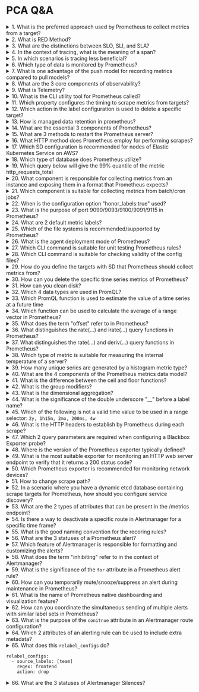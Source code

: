 <h1>PCA Q&A</h1>
<details>
  <summary>1. What is the preferred approach used by Prometheus to collect metrics from a target?</summary>
  Pull-based
</details>
<details>
  <summary>2. What is RED Method?</summary>
  RED Method consists of: (Request) Rate + (Request) Errors + (Request) Duration
</details>
<details>
  <summary>3. What are the distinctions between SLO, SLI, and SLA?</summary>
  SLO (Service Level Objective) -> Goal<br>
  SLA (Service Level Agreement) -> Contract<br>
  SLI (Service Level Indicator) -> Metrics
</details>
<details>
  <summary>4. In the context of tracing, what is the meaning of a span?</summary>
  Span is a single operation of work within a distributed system 
</details>
<details>
  <summary>5. In which scenarios is tracing less beneficial?</summary>
  Monolith system
</details>
<details>
  <summary>6. Which type of data is monitored by Prometheus?</summary>
  Metrics (numeric value)
</details>
<details>
  <summary>7. What is one advantage of the push model for recording metrics compared to pull models?</summary>
  Time (real-time or near real-time)
</details>
<details>
  <summary>8. What are the 3 core components of observability?</summary>
  Logging, Trace and Metrics
</details>
<details>
  <summary>9. What is Telemetry?</summary>
  Process of collecting and transmitting data from remote sources to a central location
</details>
<details>
  <summary>10. What is the CLI utility tool for Prometheus called?</summary>
  Promtool
</details>
<details>
  <summary>11. Which property configures the timing to scrape metrics from targets?</summary>
  scrape_interval
</details>
<details>
  <summary>12. Which action in the label configuration is used to delete a specific target?</summary>
  scrape_configs -> relabel_configs -> action: drop
</details>
<details>
  <summary>13. How is managed data retention in prometheus?</summary>
  --storage.tsdb.retention.time<br>
  --storage.tsdb.retention.size
</details>
<details>
  <summary>14. What are the essential 3 components of Prometheus?</summary>
  Retrieval, TSDB, HTTP Server
</details>
<details>
  <summary>15. What are 3 methods to restart the Prometheus server?</summary>
  1. Sending a SIGHUP signal<br>
  2. Using the Prometheus API (method: POST/PUT) (path: /-/reload)<br>
  3. Using a service manager (systemctl) or orchestration tool (k8s)
</details>
<details>
  <summary>16. What HTTP method does Prometheus employ for performing scrapes?</summary>
  HTTP GET method
</details>
<details>
  <summary>17. Which SD configuration is recommended for nodes of Elastic Kubernetes Service on AWS?</summary>
  ec2_sd_configs
</details>
<details>
  <summary>18. Which type of database does Prometheus utilize?</summary>
  Time-series database
</details>
<details>
  <summary>19. Which query below will give the 99% quantile of the metric http_requests_total</summary>
  histogram_quantile(0.99, http_requests_total_bucket)
</details>
<details>
  <summary>20. What component is responsible for collecting metrics from an instance and exposing them in a format that Prometheus expects?</summary>
  *-exporter
</details>
<details>
  <summary>21. Which component is suitable for collecting metrics from batch/cron jobs?</summary>
  Pushgateway
</details>
<details>
  <summary>22. When is the configuration option "honor_labels:true" used?</summary>
  "honor_labels" controls how Prometheus handles conflicts between labels that are already present in scraped data. "honor_labels:true" is usually used in conjuction with PushGateway. 
</details>
<details>
  <summary>23. What is the purpose of port 9090/9093/9100/9091/9115 in Prometheus?</summary>
  9090 -> Prometheus itself<br>
  9093 -> Alertmanager<br>
  9100 -> Node Exporter<br>
  9091 -> Pushgateway<br>
  9115 -> BlackBox Exporter
</details>
<details>
  <summary>24. What are 2 default metric labels?</summary>
  "instance" and "job"
</details>
<details>
  <summary>25. Which of the file systems is recommended/supported by Prometheus?</summary>
  ext4, XFS, and NTFS
</details>
<details>
  <summary>26. What is the agent deployment mode of Prometheus?</summary>
  Lightweight mode for device with low compute power (IoT) 
</details>
<details>
  <summary>27. Which CLI command is suitable for unit testing Prometheus rules?</summary>
  promtool test rules file.yml
</details>
<details>
  <summary>28. Which CLI command is suitable for checking validity of the config files?</summary>
  promtool check rules file.yml
</details>
<details>
  <summary>29. How do you define the targets with SD that Prometheus should collect metrics from?</summary>
  scrape_configs and *_sd_configs on per-job basis
</details>
<details>
  <summary>30. How can you delete the specific time series metrics of Prometheus?</summary>
  First, start the Prometheus with "Admin API" enabled. Flag: <code>--web.enable-admin-api</code>. Then, send a request:<br>
  <code>curl -XPOST -g 'http://localhost:9090/api/v1/admin/tsdb/delete_series?match[]={__name__="node_memory_MemAvailable_bytes", instance="node01:9100", job="pythonhost"}'</code>
</details>
<details>
  <summary>31. How can you clean disk?</summary>
  First, start the Prometheus with "Admin API" enabled. Flag: <code>--web.enable-admin-api</code>. Then, send a request:<br>
  <code>curl -XPOST -g 'http://localhost:9090/api/v1/admin/tsdb/clean_tombstones'</code>
</details>
<details>
  <summary>32. Which 4 data types are used in PromQL?</summary>
  Scalar, String (deprecated), Instant Vector, Range Vector
</details>
<details>
  <summary>33. Which PromQL function is used to estimate the value of a time series at a future time</summary>
  predict-linear
</details>
<details>
  <summary>34. Which function can be used to calculate the average of a range vector in Prometheus?</summary>
  avg_over_time(metrics[x])
</details>
<details>
  <summary>35. What does the term "offset" refer to in Prometheus?</summary>
  offset refers to the past time as duration
</details>
<details>
  <summary>36. What distinguishes the rate(...) and irate(...) query functions in Prometheus?</summary>
  rate(...) calc avg rate of change of a time series over the specified time range, irate(...) calc avg rate of change of a time series at the last 2 data points
</details>
<details>
  <summary>37. What distinguishes the rate(...) and deriv(...) query functions in Prometheus?</summary>
  deriv(...) operates on gauge and rate(...) operates on counter
</details>
<details>
  <summary>38. Which type of metric is suitable for measuring the internal temperature of a server?</summary>
  guage
</details>
<details>
  <summary>39. How many unique series are generated by a histogram metric type?</summary>
  *_bucket, *_sum and *_count
</details>
<details>
  <summary>40. What are the 4 components of the Prometheus metrics data model?</summary>
  metric name, metrics label, timestamp, value
</details>
<details>
  <summary>41. What is the difference between the ceil and floor functions?</summary>
  floor(...) = round a number down, ceil(...) = round a number up
</details>
<details>
  <summary>42. What is the group modifiers?</summary>
  a part of vector matching. on, ignoring + group_left, group_right
</details>
<details>
  <summary>43. What is the dimensional aggregation?</summary>
  sum(), min(), max(), avg(), count()
</details>
<details>
  <summary>44. What is the significance of the double underscore "__" before a label name?</summary>
  The label is a reserved label
</details>
<details>
  <summary>45. Which of the following is not a valid time value to be used in a range selector: <code>2y, 1h15m, 2mo, 200ms, 4w</code></summary>
  2mo
</details>
<details>
  <summary>46. What is the HTTP headers to establish by Prometheus during each scrape?</summary>
  X-Prometheus-Scrape-Timeout-Seconds
</details>
<details>
  <summary>47. Which 2 query parameters are required when configuring a Blackbox Exporter probe?</summary>
  target and module
</details>
<details>
  <summary>48. Where is the version of the Prometheus exporter typically defined?</summary>
  build_info
</details>
<details>
  <summary>49. What is the most suitable exporter for monitoring an HTTP web server endpoint to verify that it returns a 200 status code?</summary>
  Blackbox Exporter
</details>
<details>
  <summary>50. Which Prometheus exporter is recommended for monitoring network devices?</summary>
  SNMP exporter
</details>
<details>
  <summary>51. How to change scrape path?</summary>
  scrape_configs > metrics_path: /metrics
</details>
<details>
  <summary>52. In a scenario where you have a dynamic etcd database containing scrape targets for Prometheus, how should you configure service discovery?</summary>
  file_sd_configs
</details>
<details>
  <summary>53. What are the 2 types of attributes that can be present in the /metrics endpoint?</summary>
  HELP, TYPE
</details>
<details>
  <summary>54. Is there a way to deactivate a specific route in Alertmanager for a specific time frame?</summary>
  time_intervals
</details>
<details>
  <summary>55. What is the good naming convention for the recoring rules?</summary>
  level:metric:operations
</details>
<details>
  <summary>56. What are the 3 statuses of a Prometheus alert?</summary>
  firing, pending, inactive
</details>
<details>
  <summary>57. Which feature of Alertmanager is responsible for formatting and customizing the alerts?</summary>
  notification templates
</details>
<details>
  <summary>58.  What does the term "inhibiting" refer to in the context of Alertmanager?</summary>
  Inhibiting refers to a feature that allows certain alerts to be stopped or prevented from generating notifications
</details>
<details>
<summary>59. What is the significance of the <code>for</code> attribute in a Prometheus alert rule?</summary>
<code>for</code> allows for a delay or threshold before an alert is firing
</details>
<details>
  <summary>60. How can you temporarily mute/snooze/suppress an alert during maintenance in Prometheus?</summary>
  Slience
</details>
<details>
  <summary>61. What is the name of Prometheus native dashboarding and visualization feature?</summary>
  Prometheus Console
</details>
<details>
  <summary>62. How can you coordinate the simultaneous sending of multiple alerts with similar label sets in Prometheus?</summary>
  Grouping
</details>
<details>
<summary>63. What is the purpose of the <code>conitnue</code> attribute in an Alertmanager route configuration?</summary>
  continue: specifies whether to continue processing subsequent routes after sending a notification for an alert
</details>
<details>
  <summary>64. Which 2 attributes of an alerting rule can be used to include extra metadata?</summary>
  annotations and labels
</details>
<details>

<summary>65. What does this <code>relabel_configs</code> do?
<pre><code>relabel_configs:
  - source_labels: [team]
    regex: frontend
    action: drop
</pre></code>
</summary>
Prometheus won’t scrape targets with a label of team: frontend
</details>
<details>
  <summary>66. What are the 3 statuses of Alertmanager Silences?</summary>
   Active, Pending, Expired
</details>
